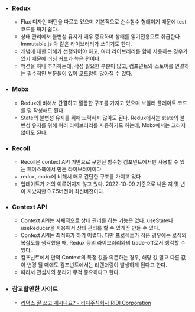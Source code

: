 - ### Redux
    - Flux 디자인 패턴을 따르고 있으며 기본적으로 순수함수 형태이기 때문에 test 코드를 짜기 쉽다.
    - 상태 관리에서 불변성 유지가 매우 중요하며 상태를 읽기전용으로 취급한다.
    Immutable.js 와 같은 라이브러리가 쓰이기도 한다.
    - 개념에 대한 이해가 선행되어야 하고, 여러 라이브러리를 함께 사용하는 경우가 있기 때문에 러닝 커브가 높은 편이다.
    - 액션을 하나 추가하는데, 작성 필요한 부분이 많고, 컴포넌트와
    스토어를 연결하는 필수적인 부분들이 있어 코드양이 많아질 수 있다.
- ### Mobx
    - Redux에 비해서 간결하고 깔끔한 구조를 가지고 있으며 보일러 플레이트 코드를 덜 작성해도 된다.
    - State의 불변성 유지를 위해 노력하지 않아도 된다. Redux에서는 state의 불변성 유지를 위해 여러 라이브러리를
    사용하기도 하는데, Mobx에서는 그러지 않아도 된다.
- ### Recoil
    - Recoil은 context API 기반으로 구현된 함수형 컴포넌트에서만 사용할 수 있는 페이스북에서 만든 라이브러이이다
    - redux, mobx에 비해서 매우 간단한 구조를 가지고 있다
    - 업데이트가 거의 이루어지지 않고 있다.
    2022-10-09 기준으로 나온 지 몇 년이 지났지만 0.7.5버전이 최신버전이다.
- ### Context API
    - Context API는 자체적으로 상태 관리를 하는 기능은 없다. useState나 useReducer을 사용해서 상태 관리를 할 수 있게끔 만들 수 있다.
    - Context API는 최적화가 하기 어렵다. 다만 프로젝트가 작은 경우에는 로직의 복잡도를 생각했을 때, Redux 등의 라이브러리와의 trade-off로서 생각할 수 있다.
    - 컴포넌트에서 만약 Context의 특정 값을 의존하는 경우, 해당 값 말고 다른 값이 변경 될 때에도 컴포넌트에서는 리렌더링이 발생하게 된다고 한다.
    - 따라서 관심사의 분리가 무척 중요하다고 한다.

- ### 참고할만한 사이트
    - [리덕스 잘 쓰고 계시나요? - 리디주식회사 RIDI Corporation](https://ridicorp.com/story/how-to-use-redux-in-ridi/)
